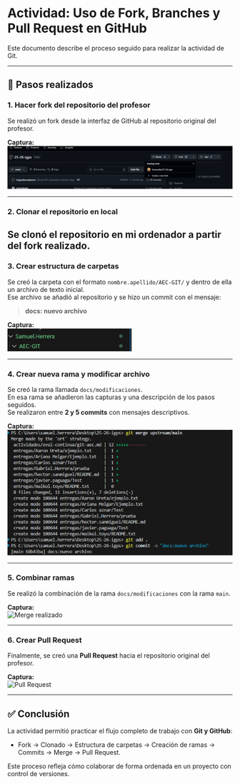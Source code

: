 # Actividad: Uso de Fork, Branches y Pull Request en GitHub

Este documento describe el proceso seguido para realizar la actividad de Git.

---

## 📌 Pasos realizados

### 1. Hacer fork del repositorio del profesor
Se realizó un fork desde la interfaz de GitHub al repositorio original del profesor.  

**Captura:**  
![Fork realizado](fork.png)

---

### 2. Clonar el repositorio en local
Se clonó el repositorio en mi ordenador a partir del fork realizado.  
---

### 3. Crear estructura de carpetas
Se creó la carpeta con el formato `nombre.apellido/AEC-GIT/` y dentro de ella un archivo de texto inicial.  
Ese archivo se añadió al repositorio y se hizo un commit con el mensaje:  
> **docs: nuevo archivo**

**Captura:**  
![Carpetas creadas](image.png)

---

### 4. Crear nueva rama y modificar archivo
Se creó la rama llamada `docs/modificaciones`.  
En esa rama se añadieron las capturas y una descripción de los pasos seguidos.  
Se realizaron entre **2 y 5 commits** con mensajes descriptivos.  

**Captura:**  
![Commits realizados](image-1.png)

---

### 5. Combinar ramas
Se realizó la combinación de la rama `docs/modificaciones` con la rama `main`.  

**Captura:**  
![Merge realizado](./imagenes/merge.png)

---

### 6. Crear Pull Request
Finalmente, se creó una **Pull Request** hacia el repositorio original del profesor.  

**Captura:**  
![Pull Request](./imagenes/pullrequest.png)

---

## ✅ Conclusión
La actividad permitió practicar el flujo completo de trabajo con **Git y GitHub**:  
- Fork → Clonado → Estructura de carpetas → Creación de ramas → Commits → Merge → Pull Request.  

Este proceso refleja cómo colaborar de forma ordenada en un proyecto con control de versiones.
